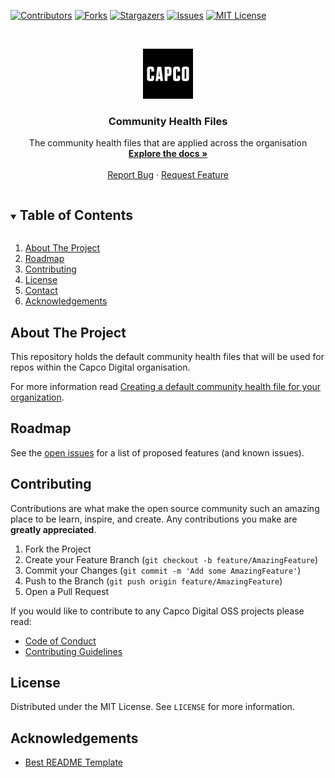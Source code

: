 [![Contributors][contributors-shield]][contributors-url]
[![Forks][forks-shield]][forks-url]
[![Stargazers][stars-shield]][stars-url]
[![Issues][issues-shield]][issues-url]
[![MIT License][license-shield]][license-url]

<!-- PROJECT LOGO -->
<br />
<p align="center">
  <a href="https://github.com/capcodigital/.github">
    <img src="images/logo.png" alt="Logo" width="80" height="80">
  </a>

  <h3 align="center">Community Health Files</h3>

  <p align="center">
    The community health files that are applied across the organisation
    <br />
    <a href="https://github.com/capcodigital/.github"><strong>Explore the docs »</strong></a>
    <br />
    <br />
    <a href="https://github.com/capcodigital/.github/issues">Report Bug</a>
    ·
    <a href="https://github.com/capcodigital/.github/issues">Request Feature</a>
  </p>
</p>

<!-- TABLE OF CONTENTS -->
<details open="open">
  <summary><h2 style="display: inline-block">Table of Contents</h2></summary>
  <ol>
    <li><a href="#about-the-project">About The Project</a></li>
    <li><a href="#roadmap">Roadmap</a></li>
    <li><a href="#contributing">Contributing</a></li>
    <li><a href="#license">License</a></li>
    <li><a href="#contact">Contact</a></li>
    <li><a href="#acknowledgements">Acknowledgements</a></li>
  </ol>
</details>

<!-- ABOUT THE PROJECT -->
## About The Project

This repository holds the default community health files that will be used for repos within the Capco Digital organisation.

For more information read
[Creating a default community health file for your organization](https://help.github.com/en/articles/creating-a-default-community-health-file-for-your-organization).

<!-- ROADMAP -->
## Roadmap

See the [open issues](https://github.com/capcodigital/.github/issues) for a list of proposed features (and known issues).

<!-- CONTRIBUTING -->
## Contributing

Contributions are what make the open source community such an amazing place to be learn, inspire, and create. Any contributions you make are **greatly appreciated**.

1. Fork the Project
2. Create your Feature Branch (`git checkout -b feature/AmazingFeature`)
3. Commit your Changes (`git commit -m 'Add some AmazingFeature'`)
4. Push to the Branch (`git push origin feature/AmazingFeature`)
5. Open a Pull Request

If you would like to contribute to any Capco Digital OSS projects please read:

* [Code of Conduct](https://github.com/capcodigital/.github/blob/master/CODE_OF_CONDUCT.md)
* [Contributing Guidelines](https://github.com/capcodigital/.github/blob/master/CONTRIBUTING.md)

<!-- LICENSE -->
## License

Distributed under the MIT License. See `LICENSE` for more information.

<!-- ACKNOWLEDGEMENTS -->
## Acknowledgements

* [Best README Template](https://github.com/othneildrew/Best-README-Template/blob/master/README.md)

<!-- MARKDOWN LINKS & IMAGES -->
<!-- https://www.markdownguide.org/basic-syntax/#reference-style-links -->
[contributors-shield]: https://img.shields.io/github/contributors/capcodigital/.github.svg?style=for-the-badge
[contributors-url]: https://github.com/capcodigital/.github/graphs/contributors
[forks-shield]: https://img.shields.io/github/forks/capcodigital/.github.svg?style=for-the-badge
[forks-url]: https://github.com/capcodigital/.github/network/members
[stars-shield]: https://img.shields.io/github/stars/capcodigital/.github.svg?style=for-the-badge
[stars-url]: https://github.com/capcodigital/.github/stargazers
[issues-shield]: https://img.shields.io/github/issues/capcodigital/.github.svg?style=for-the-badge
[issues-url]: https://github.com/capcodigital/.github/issues
[license-shield]: https://img.shields.io/github/license/capcodigital/.github.svg?style=for-the-badge
[license-url]: https://github.com/capcodigital/.github/blob/master/LICENSE
